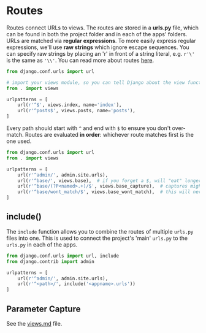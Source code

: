 
# Routes

Routes connect URLs to views. The routes are stored in a **urls.py** file, which can be found in both the project folder and in each of the apps' folders. URLs are matched via **regular expressions**. To more easily express regular expressions, we'll use **raw strings** which ignore escape sequences. You can specify raw strings by placing an 'r' in front of a string literal, e.g. `r'\'` is the same as `'\\'`. You can read more about routes [here](https://docs.djangoproject.com/en/1.11/topics/http/urls/).


```python
from django.conf.urls import url

# import your views module, so you can tell Django about the view functions
from . import views

urlpatterns = [
    url(r'^$', views.index, name='index'),
    url(r'^posts$', views.posts, name='posts'),
]
```

Every path should start with `^` and end with `$` to ensure you don't over-match. Routes are evaluated **in order**: whichever route matches first is the one used.

```python
from django.conf.urls import url
from . import views

urlpatterns = [
    url(r'^admin/', admin.site.urls),
    url(r'^base/', views.base),  # if you forget a $, will "eat" longer paths.
    url(r'^base/(?P<named>.+)/$', views.base_capture),  # captures might "eat" longer paths.
    url(r'^base/wont_match/$', views.base_wont_match),  # this will never match because of _both_ of above routes.
]
```

## include()

The `include` function allows you to combine the routes of multiple `urls.py` files into one. This is used to connect the project's 'main' `urls.py` to the `urls.py` in each of the apps.

```python
from django.conf.urls import url, include
from django.contrib import admin

urlpatterns = [
    url(r'^admin/', admin.site.urls),
    url(r'^<path>/', include('<appname>.urls'))
]
```

## Parameter Capture

See the [views.md](views.md/#Path_Parameters) file.


